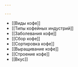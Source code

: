 ```yaml
---

---
```

- [[Виды кофе]]
- [[Типы кофейных индустрий]]
- [[Заболевания кофе]]
- [[Сбор кофе]]
- [[Сортировка кофе]]
- [[Выращивание кофе]]
- [[Строение кофе]]
- [[Вкус]]
